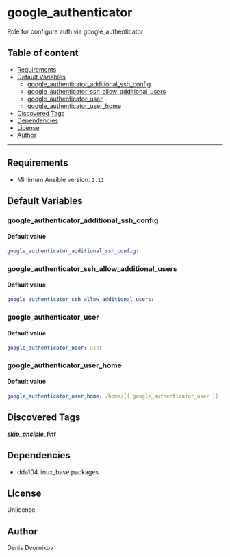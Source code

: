 # google_authenticator

Role for configure auth via google_authenticator

## Table of content

- [Requirements](#requirements)
- [Default Variables](#default-variables)
  - [google_authenticator_additional_ssh_config](#google_authenticator_additional_ssh_config)
  - [google_authenticator_ssh_allow_additional_users](#google_authenticator_ssh_allow_additional_users)
  - [google_authenticator_user](#google_authenticator_user)
  - [google_authenticator_user_home](#google_authenticator_user_home)
- [Discovered Tags](#discovered-tags)
- [Dependencies](#dependencies)
- [License](#license)
- [Author](#author)

---

## Requirements

- Minimum Ansible version: `2.11`

## Default Variables

### google_authenticator_additional_ssh_config

#### Default value

```YAML
google_authenticator_additional_ssh_config:
```

### google_authenticator_ssh_allow_additional_users

#### Default value

```YAML
google_authenticator_ssh_allow_additional_users:
```

### google_authenticator_user

#### Default value

```YAML
google_authenticator_user: user
```

### google_authenticator_user_home

#### Default value

```YAML
google_authenticator_user_home: /home/{{ google_authenticator_user }}
```

## Discovered Tags

**_skip_ansible_lint_**

## Dependencies

- dda104.linux_base.packages

## License

Unlicense

## Author

Denis Dvornikov
